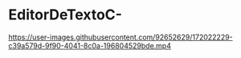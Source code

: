 # EditorDeTextoC-

https://user-images.githubusercontent.com/92652629/172022229-c39a579d-9f90-4041-8c0a-196804529bde.mp4

